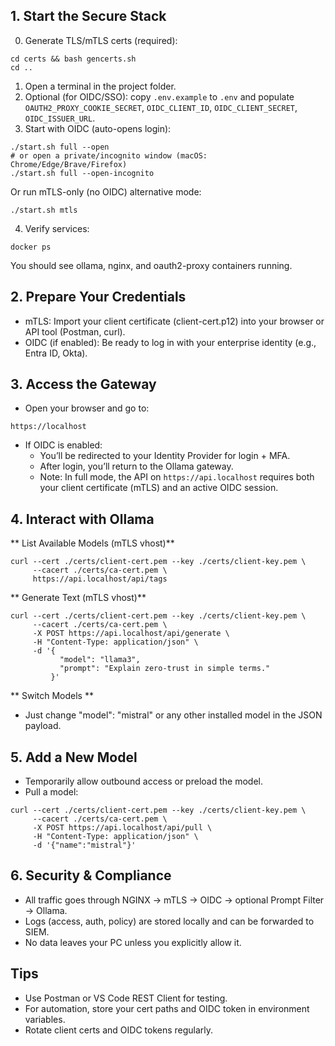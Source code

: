 ## 1. Start the Secure Stack
0. Generate TLS/mTLS certs (required):
```
cd certs && bash gencerts.sh
cd ..
```

1. Open a terminal in the project folder.
2. Optional (for OIDC/SSO): copy `.env.example` to `.env` and populate `OAUTH2_PROXY_COOKIE_SECRET`, `OIDC_CLIENT_ID`, `OIDC_CLIENT_SECRET`, `OIDC_ISSUER_URL`.
3. Start with OIDC (auto-opens login):
```
./start.sh full --open
# or open a private/incognito window (macOS: Chrome/Edge/Brave/Firefox)
./start.sh full --open-incognito
```
   Or run mTLS-only (no OIDC) alternative mode:
```
./start.sh mtls
```

4. Verify services:
```
docker ps
```

You should see ollama, nginx, and oauth2-proxy containers running.

## 2. Prepare Your Credentials
- mTLS: Import your client certificate (client-cert.p12) into your browser or API tool (Postman, curl).
- OIDC (if enabled): Be ready to log in with your enterprise identity (e.g., Entra ID, Okta).

## 3. Access the Gateway
- Open your browser and go to:
```
https://localhost
```
- If OIDC is enabled:
  - You’ll be redirected to your Identity Provider for login + MFA.
  - After login, you’ll return to the Ollama gateway.
  - Note: In full mode, the API on `https://api.localhost` requires both your client certificate (mTLS) and an active OIDC session.

## 4. Interact with Ollama
** List Available Models (mTLS vhost)**
```
curl --cert ./certs/client-cert.pem --key ./certs/client-key.pem \
     --cacert ./certs/ca-cert.pem \
     https://api.localhost/api/tags

```

** Generate Text (mTLS vhost)**
```
curl --cert ./certs/client-cert.pem --key ./certs/client-key.pem \
     --cacert ./certs/ca-cert.pem \
     -X POST https://api.localhost/api/generate \
     -H "Content-Type: application/json" \
     -d '{
           "model": "llama3",
           "prompt": "Explain zero-trust in simple terms."
         }'
```

** Switch Models **
- Just change "model": "mistral" or any other installed model in the JSON payload.

## 5. Add a New Model
- Temporarily allow outbound access or preload the model.
- Pull a model:
```
curl --cert ./certs/client-cert.pem --key ./certs/client-key.pem \
     --cacert ./certs/ca-cert.pem \
     -X POST https://api.localhost/api/pull \
     -H "Content-Type: application/json" \
     -d '{"name":"mistral"}'
```

## 6. Security & Compliance
- All traffic goes through NGINX → mTLS → OIDC → optional Prompt Filter → Ollama.
- Logs (access, auth, policy) are stored locally and can be forwarded to SIEM.
- No data leaves your PC unless you explicitly allow it.

## Tips
- Use Postman or VS Code REST Client for testing.
- For automation, store your cert paths and OIDC token in environment variables.
- Rotate client certs and OIDC tokens regularly.

